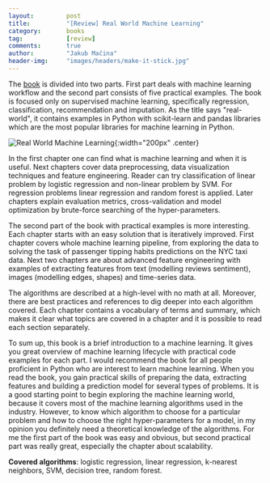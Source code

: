 ```yaml
---
layout:     	post
title:      	"[Review] Real World Machine Learning"
category:		books
tag:			[review]
comments: 		true
author:     	"Jakub Mačina"
header-img: 	"images/headers/make-it-stick.jpg"
---
```

<!--more-->
The [book](https://www.manning.com/books/real-world-machine-learning) is divided into two parts. First part deals with machine learning workflow and the second part consists of five practical examples. The book is focused only on supervised machine learning, specifically regression, classification, recommendation and imputation. As the title says "real-world", it contains examples in Python with scikit-learn and pandas libraries which are the most popular libraries for machine learning in Python.

![Real World Machine Learning](https://images-na.ssl-images-amazon.com/images/I/41RwAqUhl5L._SX396_BO1,204,203,200_.jpg "Real World Machine Learning"){:width="200px" .center} 


In the first chapter one can find what is machine learning and when it is useful. Next chapters cover data preprocessing, data visualization techniques and feature engineering. Reader can try classification of linear problem by logistic regression and non-linear problem by SVM. For regression problems linear regression and random forest is applied. Later chapters explain evaluation metrics, cross-validation and model optimization by brute-force searching of the hyper-parameters.

The second part of the book with practical examples is more interesting. Each chapter starts with an easy solution that is iteratively improved. First chapter covers whole machine learning pipeline, from exploring the data to solving the task of passenger tipping habits predictions on the NYC taxi data. Next two chapters are about advanced feature engineering with examples of extracting features from text (modelling reviews sentiment), images (modelling edges, shapes) and time-series data.

The algorithms are described at a high-level with no math at all. Moreover, there are best practices and references to dig deeper into each algorithm covered. Each chapter contains a vocabulary of terms and summary, which makes it clear what topics are covered in a chapter and it is possible to read each section separately.

To sum up, this book is a brief introduction to a machine learning. It gives you great overview of machine learning lifecycle with practical code examples for each part. I would recommend the book for all people proficient in Python who are interest to learn machine learning. When you read the book, you gain practical skills of preparing the data, extracting features and building a prediction model for several types of problems. It is a good starting point to begin exploring the machine learning world, because it covers most of the machine learning algorithms used in the industry. However, to know which algorithm to choose for a particular problem and how to choose the right hyper-parameters for a model, in my opinion you definitely need a theoretical knowledge of the algorithms. For me the first part of the book was easy and obvious, but second practical part was really great, especially the chapter about scalability.

**Covered algorithms**: logistic regression, linear regression, k-nearest neighbors, SVM, decision tree, random forest.


